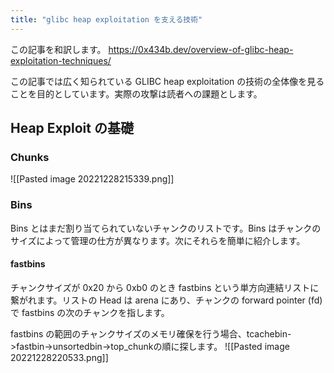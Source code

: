 ```yaml
---
title: "glibc heap exploitation を支える技術"
---
```


この記事を和訳します。
https://0x434b.dev/overview-of-glibc-heap-exploitation-techniques/

この記事では広く知られている GLIBC heap exploitation の技術の全体像を見ることを目的としています。実際の攻撃は読者への課題とします。

## Heap Exploit の基礎
### Chunks
![[Pasted image 20221228215339.png]]

### Bins
Bins とはまだ割り当てられていないチャンクのリストです。Bins はチャンクのサイズによって管理の仕方が異なります。次にそれらを簡単に紹介します。

#### fastbins
チャンクサイズが 0x20 から 0xb0 のとき fastbins という単方向連結リストに繋がれます。リストの Head は arena にあり、チャンクの forward pointer (fd) で fastbins の次のチャンクを指します。

fastbins の範囲のチャンクサイズのメモリ確保を行う場合、tcachebin->fastbin->unsortedbin->top_chunkの順に探します。
![[Pasted image 20221228220533.png]]